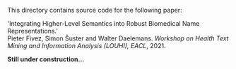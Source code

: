 This directory contains source code for the following paper:


'Integrating Higher-Level Semantics into Robust Biomedical Name Representations.' \
Pieter Fivez, Simon Šuster and Walter Daelemans. *Workshop on Health Text Mining and Information Analysis (LOUHI), EACL*, 2021.

**Still under construction...**

